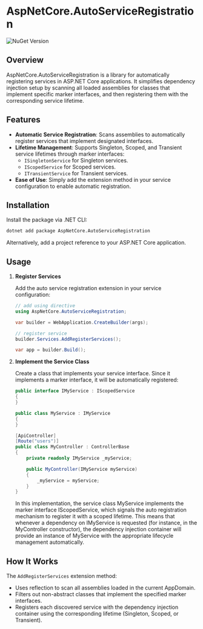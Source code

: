 # AspNetCore.AutoServiceRegistration

![NuGet Version](https://img.shields.io/nuget/v/AutoServiceRegistration.AspNetCore)

## Overview

AspNetCore.AutoServiceRegistration is a library for automatically registering services in ASP.NET Core applications.
It simplifies dependency injection setup by scanning all loaded assemblies for classes that implement specific marker interfaces, and then registering them with the corresponding service lifetime.

## Features

- **Automatic Service Registration**: Scans assemblies to automatically register services that implement designated interfaces.
- **Lifetime Management**: Supports Singleton, Scoped, and Transient service lifetimes through marker interfaces:
   - `ISingletonService` for Singleton services.
   - `IScopedService` for Scoped services.
   - `ITransientService` for Transient services.
- **Ease of Use**: Simply add the extension method in your service configuration to enable automatic registration.

## Installation

Install the package via .NET CLI:

```bash
dotnet add package AspNetCore.AutoServiceRegistration
```

Alternatively, add a project reference to your ASP.NET Core application.

## Usage

1. **Register Services**
   
   Add the auto service registration extension in your service configuration:

   ```csharp
   // add using directive
   using AspNetCore.AutoServiceRegistration;
   
   var builder = WebApplication.CreateBuilder(args);
   
   // register service
   builder.Services.AddRegisterServices();
   
   var app = builder.Build();
   ```

2. **Implement the Service Class**

   Create a class that implements your service interface. Since it implements a marker interface, it will be automatically registered:
    
    ```csharp
    public interface IMyService : IScopedService
    {
    }
    ```
   
    ```csharp
    public class MyService : IMyService
    {
    }
    ```

    ```csharp
    [ApiController]
    [Route("users")]
    public class MyController : ControllerBase
    {
        private readonly IMyService _myService;

        public MyController(IMyService myService)
        {
            _myService = myService;
        }
    }
    ```

   In this implementation, the service class MyService implements the marker interface IScopedService, which signals the auto registration mechanism to register it with a scoped lifetime.
   This means that whenever a dependency on IMyService is requested (for instance, in the MyController constructor), the dependency injection container will provide an instance of MyService with the appropriate lifecycle management automatically.

## How It Works
The `AddRegisterServices` extension method:
- Uses reflection to scan all assemblies loaded in the current AppDomain.
- Filters out non-abstract classes that implement the specified marker interfaces.
- Registers each discovered service with the dependency injection container using the corresponding lifetime (Singleton, Scoped, or Transient).

